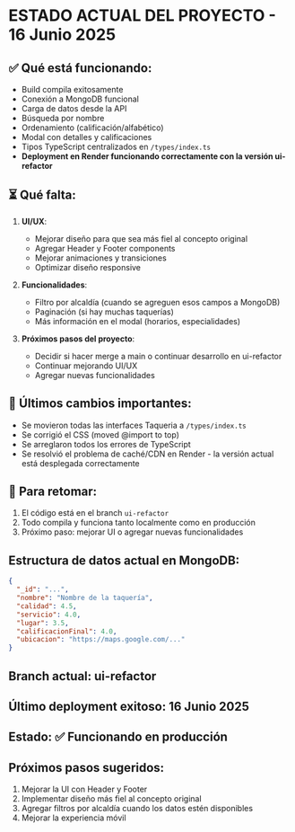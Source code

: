 # ESTADO ACTUAL DEL PROYECTO - 16 Junio 2025

## ✅ Qué está funcionando:
- Build compila exitosamente
- Conexión a MongoDB funcional
- Carga de datos desde la API
- Búsqueda por nombre
- Ordenamiento (calificación/alfabético)
- Modal con detalles y calificaciones
- Tipos TypeScript centralizados en `/types/index.ts`
- **Deployment en Render funcionando correctamente con la versión ui-refactor**

## ⏳ Qué falta:
1. **UI/UX**:
   - Mejorar diseño para que sea más fiel al concepto original
   - Agregar Header y Footer components
   - Mejorar animaciones y transiciones
   - Optimizar diseño responsive

2. **Funcionalidades**:
   - Filtro por alcaldía (cuando se agreguen esos campos a MongoDB)
   - Paginación (si hay muchas taquerías)
   - Más información en el modal (horarios, especialidades)

3. **Próximos pasos del proyecto**:
   - Decidir si hacer merge a main o continuar desarrollo en ui-refactor
   - Continuar mejorando UI/UX
   - Agregar nuevas funcionalidades

## 🔧 Últimos cambios importantes:
- Se movieron todas las interfaces Taqueria a `/types/index.ts`
- Se corrigió el CSS (moved @import to top)
- Se arreglaron todos los errores de TypeScript
- Se resolvió el problema de caché/CDN en Render - la versión actual está desplegada correctamente

## 📝 Para retomar:
1. El código está en el branch `ui-refactor`
2. Todo compila y funciona tanto localmente como en producción
3. Próximo paso: mejorar UI o agregar nuevas funcionalidades

## Estructura de datos actual en MongoDB:
```json
{
  "_id": "...",
  "nombre": "Nombre de la taquería",
  "calidad": 4.5,
  "servicio": 4.0,
  "lugar": 3.5,
  "calificacionFinal": 4.0,
  "ubicacion": "https://maps.google.com/..."
}
```

## Branch actual: ui-refactor
## Último deployment exitoso: 16 Junio 2025
## Estado: ✅ Funcionando en producción

## Próximos pasos sugeridos:
1. Mejorar la UI con Header y Footer
2. Implementar diseño más fiel al concepto original
3. Agregar filtros por alcaldía cuando los datos estén disponibles
4. Mejorar la experiencia móvil